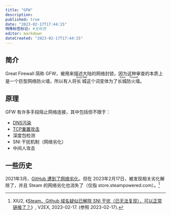```yaml
---
title: "GFW"
description:
published: true
date: "2023-02-17T17:44:15"
特殊标签标记: #无标签
editor: markdown
dateCreated: "2023-02-17T17:44:15"
---
```


## 简介

Great Firewall 简称 GFW，被用来描述大陆的网络封锁，因为这种审查的本质上是一个巨型网络防火墙，所以有人将<ruby>长城<rp>(</rp><rt>Great Wall</rt><rp>)</rp></ruby>这个词变体为了<ruby>长城防火墙<rp>(</rp><rt>Great Firewall</rt><rp>)</rp></ruby>。

## 原理

GFW 有许多手段阻止网络连接，其中包括但不限于：

+   [DNS污染](/censorship/技术/DNS污染.md)
+   [TCP重置攻击](/censorship/技术/TCP重置攻击.md)
+   深度包检测
+   SNI 干扰机制（网络劣化）
+   中间人攻击

## 一些历史

2021年3月，[GitHub 遭到了网络劣化](/website/GitHub.md#网络劣化)。但在 2023年2月17日，被发现相关劣化解除了，并且 Steam 的网络劣化也消失了（仅指 store.steampowered.com）。[^916909]

[^916909]: XIU2, 《[Steam、Github 域名疑似已解除 SNI 干扰（已无法复现），可以正常链接了？](https://web.archive.org/web/20230217093733/https://www.v2ex.com/t/916909)》, V2EX, 2023-02-17. (参照 2023-02-17).
